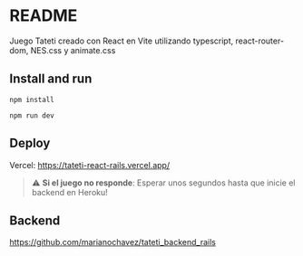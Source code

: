 # README

Juego Tateti creado con React en Vite utilizando typescript, react-router-dom, NES.css y animate.css

## Install and run

`npm install`

`npm run dev`

## Deploy

Vercel: https://tateti-react-rails.vercel.app/

> :warning: **Si el juego no responde**: Esperar unos segundos hasta que inicie el backend en Heroku!

## Backend

https://github.com/marianochavez/tateti_backend_rails
